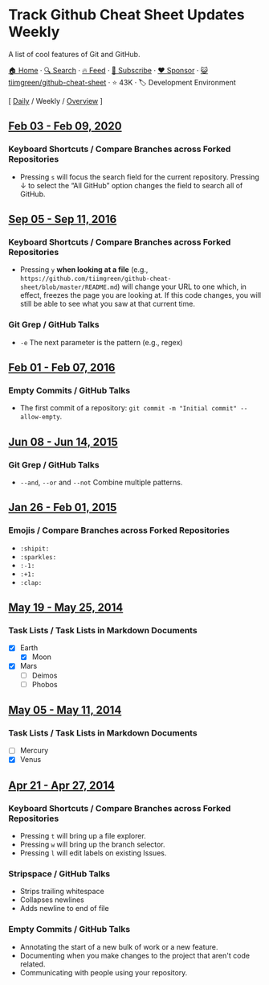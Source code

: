 # Track Github Cheat Sheet Updates Weekly

A list of cool features of Git and GitHub.

[🏠 Home](/README.md) · [🔍 Search](https://www.trackawesomelist.com/search/) · [🔥 Feed](https://www.trackawesomelist.com/tiimgreen/github-cheat-sheet/week/rss.xml) · [📮 Subscribe](https://trackawesomelist.us17.list-manage.com/subscribe?u=d2f0117aa829c83a63ec63c2f&id=36a103854c) · [❤️  Sponsor](https://github.com/sponsors/theowenyoung) · [😺 tiimgreen/github-cheat-sheet](https://github.com/tiimgreen/github-cheat-sheet) · ⭐ 43K · 🏷️ Development Environment

[ [Daily](/content/tiimgreen/github-cheat-sheet/README.md) / Weekly / [Overview](/content/tiimgreen/github-cheat-sheet/readme/README.md) ]

## [Feb 03 - Feb 09, 2020](/content/2020/5/README.md)

### Keyboard Shortcuts / Compare Branches across Forked Repositories

*   Pressing `s` will focus the search field for the current repository. Pressing ↓ to select the “All GitHub” option changes the field to search all of GitHub.

## [Sep 05 - Sep 11, 2016](/content/2016/36/README.md)

### Keyboard Shortcuts / Compare Branches across Forked Repositories

*   Pressing `y` **when looking at a file** (e.g., `https://github.com/tiimgreen/github-cheat-sheet/blob/master/README.md`) will change your URL to one which, in effect, freezes the page you are looking at. If this code changes, you will still be able to see what you saw at that current time.

### Git Grep / GitHub Talks

*   `-e` The next parameter is the pattern (e.g., regex)

## [Feb 01 - Feb 07, 2016](/content/2016/5/README.md)

### Empty Commits / GitHub Talks

*   The first commit of a repository: `git commit -m "Initial commit" --allow-empty`.

## [Jun 08 - Jun 14, 2015](/content/2015/23/README.md)

### Git Grep / GitHub Talks

*   `--and`, `--or` and `--not` Combine multiple patterns.

## [Jan 26 - Feb 01, 2015](/content/2015/4/README.md)

### Emojis / Compare Branches across Forked Repositories

*   `:shipit:`
*   `:sparkles:`
*   `:-1:`
*   `:+1:`
*   `:clap:`

## [May 19 - May 25, 2014](/content/2014/20/README.md)

### Task Lists / Task Lists in Markdown Documents

*   [x] Earth
    *   [x] Moon
*   [x] Mars
    *   [ ] Deimos
    *   [ ] Phobos

## [May 05 - May 11, 2014](/content/2014/18/README.md)

### Task Lists / Task Lists in Markdown Documents

*   [ ] Mercury
*   [x] Venus

## [Apr 21 - Apr 27, 2014](/content/2014/16/README.md)

### Keyboard Shortcuts / Compare Branches across Forked Repositories

*   Pressing `t` will bring up a file explorer.
*   Pressing `w` will bring up the branch selector.
*   Pressing `l` will edit labels on existing Issues.

### Stripspace / GitHub Talks

*   Strips trailing whitespace
*   Collapses newlines
*   Adds newline to end of file

### Empty Commits / GitHub Talks

*   Annotating the start of a new bulk of work or a new feature.
*   Documenting when you make changes to the project that aren't code related.
*   Communicating with people using your repository.
